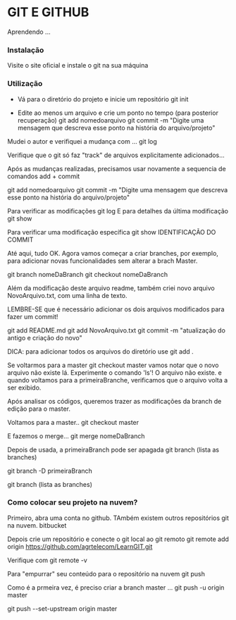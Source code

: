 # GIT E GITHUB

Aprendendo ...

### Instalação
Visite o site oficial e instale o git na sua máquina

### Utilização

- Vá para o diretório do projeto e inicie um repositório
  git init

- Edite ao menos um arquivo e crie um ponto no tempo (para posterior recuperação)
  git add nomedoarquivo
  git commit -m "Digite uma mensagem que descreva esse ponto na história do arquivo/projeto"

Mudei o autor e verifiquei a mudança com ...
  git log

Verifique que o git só faz "track" de arquivos explicitamente adicionados...

Após as mudanças realizadas, precisamos usar novamente a sequencia de comandos add + commit

  git add nomedoarquivo
  git commit -m "Digite uma mensagem que descreva esse ponto na história do arquivo/projeto"

Para verificar as modificações
  git log
E para detalhes da última modificação 
  git show

Para verificar uma modificação específica
  git show IDENTIFICAÇÃO DO COMMIT

Até aqui, tudo OK.
Agora vamos começar a criar branches, por exemplo, para adicionar novas funcionalidades sem alterar a brach Master.

  git branch nomeDaBranch
  git checkout nomeDaBranch

Além da modificação deste arquivo readme, também criei novo arquivo NovoArquivo.txt, com uma linha de texto.

LEMBRE-SE que é necessário adicionar os dois arquivos modificados para fazer um commit!

  git add README.md
  git add NovoArquivo.txt
  git commit -m "atualização do antigo e criação do novo"

DICA: para adicionar todos os arquivos do diretório use
  git add .
  
Se voltarmos para a master
  git checkout master
vamos notar que o novo arquivo não existe lá. Experimente o comando 'ls'! O arquivo não existe.
e quando voltamos para a primeiraBranche, verificamos que o arquivo volta a ser exibido.

Após analisar os códigos, queremos trazer as modificações da branch de edição para o master.

Voltamos para a master..
  git checkout master

E fazemos o merge...
  git merge  nomeDaBranch


Depois de usada, a primeiraBranch pode ser apagada
  git branch (lista as branches)

  git branch -D primeiraBranch

  git branch (lista as branches)

### Como colocar seu projeto na nuvem?

Primeiro, abra uma conta no github.
TAmbém existem outros repositórios git na nuvem. bitbucket

Depois crie um repositório e conecte o git local ao git remoto
  git remote add origin https://github.com/agrtelecom/LearnGIT.git

Verifique com 
  git remote -v

Para "empurrar" seu conteúdo para o repositório na nuvem
  git push

Como é a prmeira vez, é preciso criar a branch master ...
  git push -u origin master



  git push --set-upstream origin master

